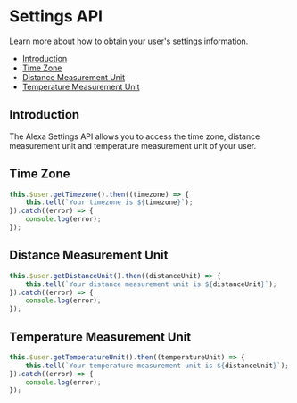 # Settings API

Learn more about how to obtain your user's settings information.

* [Introduction](#introduction)
* [Time Zone](#time-zone)
* [Distance Measurement Unit](#distance-measurement-unit)
* [Temperature Measurement Unit](#temperature-measurement-unit)

## Introduction

The Alexa Settings API allows you to access the time zone, distance measurement unit and temperature measurement unit of your user.

## Time Zone

```javascript
this.$user.getTimezone().then((timezone) => {
    this.tell(`Your timezone is ${timezone}`);
}).catch((error) => {
    console.log(error);
});
```

## Distance Measurement Unit

```javascript
this.$user.getDistanceUnit().then((distanceUnit) => {
    this.tell(`Your distance measurement unit is ${distanceUnit}`);
}).catch((error) => {
    console.log(error);
});
```

## Temperature Measurement Unit

```javascript
this.$user.getTemperatureUnit().then((temperatureUnit) => {
    this.tell(`Your temperature measurement unit is ${distanceUnit}`);
}).catch((error) => {
    console.log(error);
});
```


<!--[metadata]: {"description": "Learn how to get your user's settings information."
"route": "amazon-alexa/settings" }-->